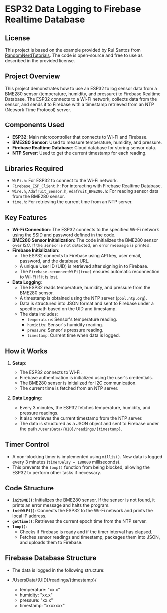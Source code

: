 # ESP32 Data Logging to Firebase Realtime Database

## License
This project is based on the example provided by Rui Santos from [RandomNerdTutorials](https://randomnerdtutorials.com/esp32-data-logging-firebase-realtime-database/). The code is open-source and free to use as described in the provided license.

## Project Overview
This project demonstrates how to use an ESP32 to log sensor data from a BME280 sensor (temperature, humidity, and pressure) to Firebase Realtime Database. The ESP32 connects to a Wi-Fi network, collects data from the sensor, and sends it to Firebase with a timestamp retrieved from an NTP (Network Time Protocol) server.

## Components Used
- **ESP32**: Main microcontroller that connects to Wi-Fi and Firebase.
- **BME280 Sensor**: Used to measure temperature, humidity, and pressure.
- **Firebase Realtime Database**: Cloud database for storing sensor data.
- **NTP Server**: Used to get the current timestamp for each reading.

## Libraries Required
- `WiFi.h`: For ESP32 to connect to the Wi-Fi network.
- `Firebase_ESP_Client.h`: For interacting with Firebase Realtime Database.
- `Wire.h`, `Adafruit_Sensor.h`, `Adafruit_BME280.h`: For reading sensor data from the BME280 sensor.
- `time.h`: For retrieving the current time from an NTP server.

## Key Features
- **Wi-Fi Connection**: The ESP32 connects to the specified Wi-Fi network using the SSID and password defined in the code.
- **BME280 Sensor Initialization**: The code initializes the BME280 sensor over I2C. If the sensor is not detected, an error message is printed.
- **Firebase Initialization**: 
  - The ESP32 connects to Firebase using API key, user email, password, and the database URL.
  - A unique User ID (UID) is retrieved after signing in to Firebase.
  - The `Firebase.reconnectWiFi(true)` ensures automatic reconnection to Wi-Fi if it is lost.
- **Data Logging**: 
  - The ESP32 reads temperature, humidity, and pressure from the BME280 sensor.
  - A timestamp is obtained using the NTP server (`pool.ntp.org`).
  - Data is structured into JSON format and sent to Firebase under a specific path based on the UID and timestamp.
  - The data includes:
    - `temperature`: Sensor's temperature reading.
    - `humidity`: Sensor's humidity reading.
    - `pressure`: Sensor's pressure reading.
    - `timestamp`: Current time when data is logged.

## How it Works
1. **Setup**:
   - The ESP32 connects to Wi-Fi.
   - Firebase authentication is initialized using the user's credentials.
   - The BME280 sensor is initialized for I2C communication.
   - The current time is fetched from an NTP server.

2. **Data Logging**:
   - Every 3 minutes, the ESP32 fetches temperature, humidity, and pressure readings.
   - It also retrieves the current timestamp from the NTP server.
   - The data is structured as a JSON object and sent to Firebase under the path `/UsersData/{UID}/readings/{timestamp}`.

## Timer Control
- A non-blocking timer is implemented using `millis()`. New data is logged every 3 minutes (`timerDelay = 180000` milliseconds).
- This prevents the `loop()` function from being blocked, allowing the ESP32 to perform other tasks if necessary.

## Code Structure
- **`initBME()`**: Initializes the BME280 sensor. If the sensor is not found, it prints an error message and halts the program.
- **`initWiFi()`**: Connects the ESP32 to the Wi-Fi network and prints the local IP address.
- **`getTime()`**: Retrieves the current epoch time from the NTP server.
- **`loop()`**: 
  - Checks if Firebase is ready and if the timer interval has elapsed.
  - Fetches sensor readings and timestamp, packages them into JSON, and uploads them to Firebase.

## Firebase Database Structure
- The data is logged in the following structure:
- /UsersData/{UID}/readings/{timestamp}/

   - temperature: "xx.x"
   - humidity: "xx.x"
   - pressure: "xx.x"
   - timestamp: "xxxxxxx"


